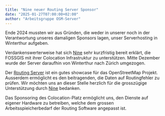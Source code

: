 ```yaml
---
title: "Nine neuer Routing Server Sponsor"
date: "2025-01-27T07:00:00+02:00"
author: "Arbeitsgruppe OSM-Server"
---
```

Ende 2024 mussten wir aus Gründen, die weder in unserer noch in der Verantwortung unseres damaligen Sponsors lagen, unser Serverhosting in Winterthur aufgeben.

Verdankenswerterweise hat sich [Nine](https://nine.ch/) sehr kurzfristig bereit erklärt, die FOSSGIS mit ihrer Colocation Infrastruktur zu unterstützen. Mitte Dezember wurde der Server daraufhin von Winterthur nach Zürich umgezogen.

Der [Routing Server](https://routing.openstreetmap.de) ist ein gutes showcase für das OpenStreetMap Projekt. Ausserdem ermöglicht es den beitragenden, die Daten auf Routingfehler zu prüfen. Wir möchten uns an dieser Stelle herzlich für die grosszügige Unterstützung durch [Nine](https://nine.ch/) bedanken. 

Das Sponsoring des Colocation-Platz ermöglicht uns, den Dienste auf eigener Hardware zu betreiben, welche dem grossen Arbeitsspieicherbedarf der Routing Software angepasst ist.
